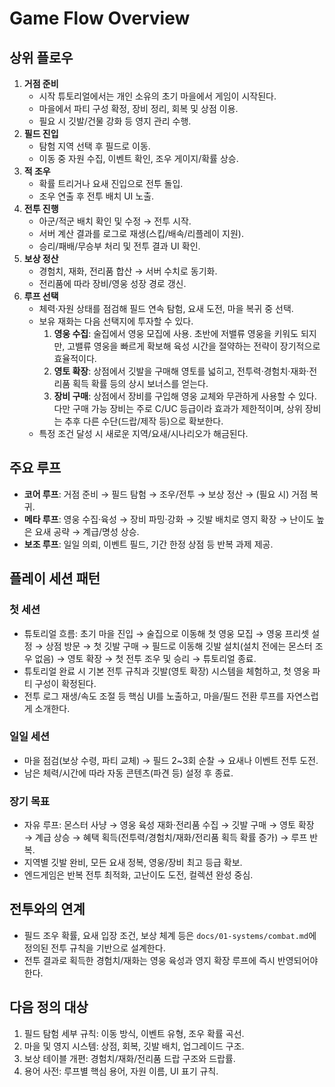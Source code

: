 # Game Flow Overview

## 상위 플로우
1. **거점 준비**
   - 시작 튜토리얼에서는 개인 소유의 초기 마을에서 게임이 시작된다.
   - 마을에서 파티 구성 확정, 장비 정리, 회복 및 상점 이용.
   - 필요 시 깃발/건물 강화 등 영지 관리 수행.
2. **필드 진입**
   - 탐험 지역 선택 후 필드로 이동.
   - 이동 중 자원 수집, 이벤트 확인, 조우 게이지/확률 상승.
3. **적 조우**
   - 확률 트리거나 요새 진입으로 전투 돌입.
   - 조우 연출 후 전투 배치 UI 노출.
4. **전투 진행**
   - 아군/적군 배치 확인 및 수정 → 전투 시작.
   - 서버 계산 결과를 로그로 재생(스킵/배속/리플레이 지원).
   - 승리/패배/무승부 처리 및 전투 결과 UI 확인.
5. **보상 정산**
   - 경험치, 재화, 전리품 합산 → 서버 수치로 동기화.
   - 전리품에 따라 장비/영웅 성장 경로 갱신.
6. **루프 선택**
   - 체력·자원 상태를 점검해 필드 연속 탐험, 요새 도전, 마을 복귀 중 선택.
   - 보유 재화는 다음 선택지에 투자할 수 있다.
     1. **영웅 수집**: 술집에서 영웅 모집에 사용. 초반에 저밸류 영웅을 키워도 되지만, 고밸류 영웅을 빠르게 확보해 육성 시간을 절약하는 전략이 장기적으로 효율적이다.
     2. **영토 확장**: 상점에서 깃발을 구매해 영토를 넓히고, 전투력·경험치·재화·전리품 획득 확률 등의 상시 보너스를 얻는다.
     3. **장비 구매**: 상점에서 장비를 구입해 영웅 교체와 무관하게 사용할 수 있다. 다만 구매 가능 장비는 주로 C/UC 등급이라 효과가 제한적이며, 상위 장비는 추후 다른 수단(드랍/제작 등)으로 확보한다.
   - 특정 조건 달성 시 새로운 지역/요새/시나리오가 해금된다.

## 주요 루프
- **코어 루프**: 거점 준비 → 필드 탐험 → 조우/전투 → 보상 정산 → (필요 시) 거점 복귀.
- **메타 루프**: 영웅 수집·육성 → 장비 파밍·강화 → 깃발 배치로 영지 확장 → 난이도 높은 요새 공략 → 계급/명성 상승.
- **보조 루프**: 일일 의뢰, 이벤트 필드, 기간 한정 상점 등 반복 과제 제공.

## 플레이 세션 패턴
### 첫 세션
- 튜토리얼 흐름: 초기 마을 진입 → 술집으로 이동해 첫 영웅 모집 → 영웅 프리셋 설정 → 상점 방문 → 첫 깃발 구매 → 필드로 이동해 깃발 설치(설치 전에는 몬스터 조우 없음) → 영토 확장 → 첫 전투 조우 및 승리 → 튜토리얼 종료.
- 튜토리얼 완료 시 기본 전투 규칙과 깃발(영토 확장) 시스템을 체험하고, 첫 영웅 파티 구성이 확정된다.
- 전투 로그 재생/속도 조절 등 핵심 UI를 노출하고, 마을/필드 전환 루프를 자연스럽게 소개한다.

### 일일 세션
- 마을 점검(보상 수령, 파티 교체) → 필드 2~3회 순찰 → 요새나 이벤트 전투 도전.
- 남은 체력/시간에 따라 자동 콘텐츠(파견 등) 설정 후 종료.

### 장기 목표
- 자유 루프: 몬스터 사냥 → 영웅 육성 재화·전리품 수집 → 깃발 구매 → 영토 확장 → 계급 상승 → 혜택 획득(전투력/경험치/재화/전리품 획득 확률 증가) → 루프 반복.
- 지역별 깃발 완비, 모든 요새 정복, 영웅/장비 최고 등급 확보.
- 엔드게임은 반복 전투 최적화, 고난이도 도전, 컬렉션 완성 중심.

## 전투와의 연계
- 필드 조우 확률, 요새 입장 조건, 보상 체계 등은 `docs/01-systems/combat.md`에 정의된 전투 규칙을 기반으로 설계한다.
- 전투 결과로 획득한 경험치/재화는 영웅 육성과 영지 확장 루프에 즉시 반영되어야 한다.

## 다음 정의 대상
1. 필드 탐험 세부 규칙: 이동 방식, 이벤트 유형, 조우 확률 곡선.
2. 마을 및 영지 시스템: 상점, 회복, 깃발 배치, 업그레이드 구조.
3. 보상 테이블 개편: 경험치/재화/전리품 드랍 구조와 드랍률.
4. 용어 사전: 루프별 핵심 용어, 자원 이름, UI 표기 규칙.
